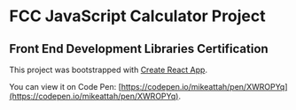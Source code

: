 # FCC JavaScript Calculator Project

## Front End Development Libraries Certification

This project was bootstrapped with [Create React App](https://github.com/facebook/create-react-app).

You can view it on Code Pen: [https://codepen.io/mikeattah/pen/XWROPYq](https://codepen.io/mikeattah/pen/XWROPYq).

